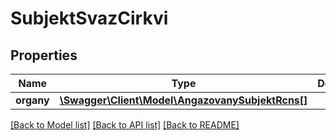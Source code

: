 # SubjektSvazCirkvi

## Properties
Name | Type | Description | Notes
------------ | ------------- | ------------- | -------------
**organy** | [**\Swagger\Client\Model\AngazovanySubjektRcns[]**](AngazovanySubjektRcns.md) |  | [optional] 

[[Back to Model list]](../../README.md#documentation-for-models) [[Back to API list]](../../README.md#documentation-for-api-endpoints) [[Back to README]](../../README.md)

